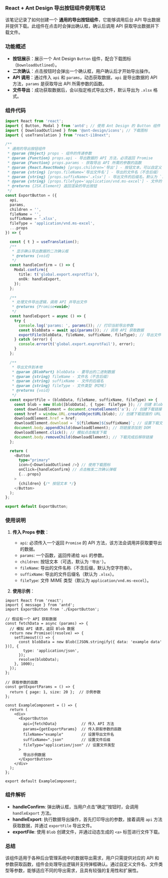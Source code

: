 ### **React + Ant Design 导出按钮组件使用笔记**

该笔记记录了如何创建一个 **通用的导出按钮组件**，它能够调用后台 API 导出数据并提供下载。此组件在点击时会弹出确认框，确认后调用 API 获取导出数据并下载文件。

### **功能概述**

- **按钮展示**：展示一个 Ant Design `Button` 组件，配合下载图标（`DownloadOutlined`）。
- **二次确认**：点击按钮时会弹出一个确认框，用户确认后才开始导出操作。
- **API 调用**：通过传入 `api` 和 `params`，动态获取数据，`api` 是导出数据的 API 方法，`params` 是获取导出 API 所需参数的函数。
- **文件导出**：成功获取数据后，会以指定格式导出文件，默认导出为 `.xlsx` 格式。

### **组件代码**

```typescript
import React from 'react';
import { Button, Modal } from 'antd'; // 使用 Ant Design 的 Button 组件
import { DownloadOutlined } from '@ant-design/icons'; // 下载图标
import { useTranslation } from "react-i18next";

/**
 * 通用的导出按钮组件
 * @param {Object} props - 组件的传递参数
 * @param {Function} props.api - 导出数据的 API 方法，必须返回 Promise
 * @param {Function} props.params - 获取导出 API 所需的参数的函数
 * @param {React.ReactNode} [props.children='导出'] - 按钮文本，可以自定义
 * @param {string} [props.fileName='导出文件名'] - 导出的文件名（不含后缀）
 * @param {string} [props.suffixName='.xlsx'] - 导出文件的后缀名，默认为 `.xlsx`
 * @param {string} [props.fileType='application/vnd.ms-excel'] - 文件的 MIME 类型，默认是 Excel 格式
 * @returns {JSX.Element} 返回渲染的导出按钮
 */
const ExportButton = ({
  api,
  params,
  children = '',
  fileName = '',
  suffixName = '.xlsx',
  fileType = 'application/vnd.ms-excel',
  ...props
}) => {

  const { t } = useTranslation();
  /**
   * 显示确认导出数据的二次确认框
   * @returns {void}
   */
  const handleConfirm = () => {
    Modal.confirm({
      title: t('global.export.exprotTis'),
      onOk: handleExport,
    });
  };

  /**
   * 处理文件导出逻辑，调用 API 并导出文件
   * @returns {Promise<void>}
   */
  const handleExport = async () => {
    try {
      console.log('params: ', params()); // 打印当前导出参数
      const blobData = await api(params()); // 调用 API 获取数据
      exportFile(blobData, fileName, suffixName, fileType); // 导出文件
    } catch (error) {
      console.error(t('global.export.exprotFail'), error);
    }
  };

  /**
   * 导出文件到本地
   * @param {BlobPart} blobData - 要导出的二进制数据
   * @param {string} fileName - 文件名（不含后缀）
   * @param {string} suffixName - 文件的后缀名
   * @param {string} fileType - 文件类型（MIME）
   * @returns {void}
   */
  const exportFile = (blobData, fileName, suffixName, fileType) => {
    const blob = new Blob([blobData], { type: fileType }); // 创建 Blob 对象
    const downloadElement = document.createElement('a'); // 创建下载链接
    const href = window.URL.createObjectURL(blob); // 创建下载链接的 URL
    downloadElement.href = href;
    downloadElement.download = `${fileName}${suffixName}`; // 设置下载文件的名称和后缀
    document.body.appendChild(downloadElement); // 将链接添加到 DOM
    downloadElement.click(); // 模拟点击触发下载
    document.body.removeChild(downloadElement); // 下载完成后移除链接
  };

  return (
    <Button
      type="primary"
      icon={<DownloadOutlined />} // 使用下载图标
      onClick={handleConfirm} // 点击触发二次确认弹框
      {...props}
    >
      {children} {/* 按钮文本 */}
    </Button>
  );
};

export default ExportButton;

```

### **使用说明**

1. **传入 Props 参数**：
   - `api`: 必须传入一个返回 `Promise` 的 API 方法，该方法会调用并获取要导出的数据。
   - `params`: 一个函数，返回传递给 `api` 的参数。
   - `children`: 按钮文本（可选，默认为 `'导出'`）。
   - `fileName`: 导出的文件名称（不含后缀，默认为空字符串）。
   - `suffixName`: 导出的文件后缀名（默认为 `.xlsx`）。
   - `fileType`: 文件 MIME 类型（默认为 `application/vnd.ms-excel`）。

2. **使用示例**：

```tsx
import React from 'react';
import { message } from 'antd';
import ExportButton from './ExportButton';

// 假设有一个 API 获取数据
const fetchData = async (params) => {
  // 模拟 API 请求，返回 Blob 数据
  return new Promise((resolve) => {
    setTimeout(() => {
      const blobData = new Blob([JSON.stringify({ data: 'example data' })], {
        type: 'application/json',
      });
      resolve(blobData);
    }, 1000);
  });
};

// 获取参数的函数
const getExportParams = () => {
  return { page: 1, size: 20 };  // 示例参数
};

const ExampleComponent = () => {
  return (
    <div>
      <ExportButton
        api={fetchData}           // 传入 API 方法
        params={getExportParams}  // 传入获取参数的函数
        fileName="example"        // 设置导出文件名
        suffixName=".json"        // 设置文件后缀
        fileType="application/json" // 设置文件类型
      >
        导出示例数据
      </ExportButton>
    </div>
  );
};

export default ExampleComponent;
```

### **组件解析**

- **handleConfirm**: 弹出确认框，当用户点击“确定”按钮时，会调用 `handleExport` 方法。
- **handleExport**: 执行数据导出操作，首先打印导出的参数，接着调用 `api` 方法获取数据，并通过 `exportFile` 导出文件。
- **exportFile**: 使用 `Blob` 创建文件，并通过动态生成的 `<a>` 标签进行文件下载。
  
### **总结**

该组件适用于各种后台管理系统中的数据导出需求，用户只需提供对应的 API 和参数获取函数，组件会处理导出逻辑并支持弹框确认。通过自定义文件名、文件类型等参数，能够适应不同的导出需求，且具有较强的复用性和扩展性。